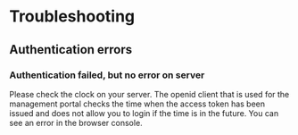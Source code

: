 # Troubleshooting

## Authentication errors

### Authentication failed, but no error on server

Please check the clock on your server. The openid client that is used for the management portal checks the time when the access token has been issued and does not allow you to login if the time is in the future. You can see an error in the browser console.